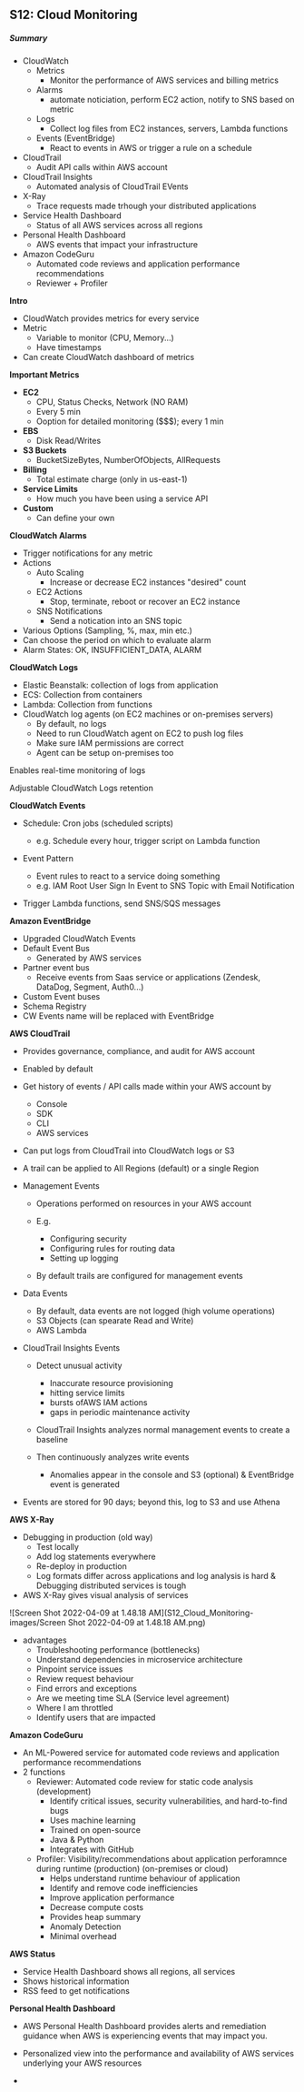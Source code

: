 ## S12: Cloud Monitoring

##### Summary

- CloudWatch
  - Metrics
    - Monitor the performance of AWS services and billing metrics
  - Alarms
    - automate noticiation, perform EC2 action, notify to SNS based on metric
  - Logs
    - Collect log files from EC2 instances, servers, Lambda functions
  - Events (EventBridge)
    - React to events in AWS or trigger a rule on a schedule
- CloudTrail
  - Audit API calls within AWS account
- CloudTrail Insights
  - Automated analysis of CloudTrail EVents
- X-Ray
  - Trace requests made trhough your distributed applications
- Service Health Dashboard
  - Status of all AWS services across all regions
- Personal Health Dashboard
  - AWS events that impact your infrastructure
- Amazon CodeGuru
  - Automated code reviews and application performance recommendations
  - Reviewer + Profiler



**Intro**

- CloudWatch provides metrics for every service
- Metric
  - Variable to monitor (CPU, Memory...)
  - Have timestamps
- Can create CloudWatch dashboard of metrics



**Important Metrics**

- **EC2**
  - CPU, Status Checks, Network (NO RAM)
  - Every 5 min
  - Ooption for detailed monitoring ($$$); every 1 min
- **EBS**
  - Disk Read/Writes
- **S3 Buckets**
  - BucketSizeBytes, NumberOfObjects, AllRequests
- **Billing**
  - Total estimate charge (only in us-east-1)
- **Service Limits**
  - How much you have been using a service API
- **Custom**
  - Can define your own



**CloudWatch Alarms**

- Trigger notifications for any metric
- Actions
  - Auto Scaling
    - Increase or decrease EC2 instances "desired" count
  - EC2 Actions
    - Stop, terminate, reboot or recover an EC2 instance
  - SNS Notifications
    - Send a notication into an SNS topic
- Various Options (Sampling, %, max, min etc.)
- Can choose the period on which to evaluate alarm
- Alarm States: OK, INSUFFICIENT_DATA, ALARM



**CloudWatch Logs**

- Elastic Beanstalk: collection of logs from application
- ECS: Collection from containers
- Lambda: Collection from functions
- CloudWatch log agents (on EC2 machines or on-premises servers)
  - By default, no logs
  - Need to run CloudWatch agent on EC2 to push log files
  - Make sure IAM permissions are correct
  - Agent can be setup on-premises too

Enables real-time monitoring of logs

Adjustable CloudWatch Logs retention



**CloudWatch Events**

- Schedule: Cron jobs (scheduled scripts)
  - e.g. Schedule every hour, trigger script on Lambda function
- Event Pattern
  - Event rules to react to a service doing something
  - e.g. IAM Root User Sign In Event to SNS Topic with Email Notification

- Trigger Lambda functions, send SNS/SQS messages



**Amazon EventBridge**

- Upgraded CloudWatch Events
- Default Event Bus
  - Generated by AWS services
- Partner event bus
  - Receive events from Saas service or applications (Zendesk, DataDog, Segment, Auth0...)
- Custom Event buses
- Schema Registry
- CW Events name will be replaced with EventBridge



**AWS CloudTrail**

- Provides governance, compliance, and audit for AWS account
- Enabled by default
- Get history of events / API calls made within your AWS account by
  - Console
  - SDK
  - CLI
  - AWS services
- Can put logs from CloudTrail into CloudWatch logs or S3
- A trail can be applied to All Regions (default) or a single Region
- Management Events
  - Operations performed on resources in your AWS account
  - E.g.
    - Configuring security 
    - Configuring rules for routing data
    - Setting up logging

  - By default trails are configured for management events

- Data Events
  - By default, data events are not logged (high volume operations)
  - S3 Objects (can spearate Read and Write)
  - AWS Lambda

- CloudTrail Insights Events
  - Detect unusual activity
    - Inaccurate resource provisioning
    - hitting service limits
    - bursts ofAWS IAM actions
    - gaps in periodic maintenance activity

  - CloudTrail Insights analyzes normal management events to create a baseline
  - Then continuously analyzes write events
    - Anomalies appear in the console and S3 (optional) & EventBridge event is generated


- Events are stored for 90 days; beyond this, log to S3 and use Athena



**AWS X-Ray**

- Debugging in production (old way)
  - Test locally
  - Add log statements everywhere
  - Re-deploy in production
  - Log formats differ across applications and log analysis is hard & Debugging distributed services is tough
- AWS X-Ray gives visual analysis of services

![Screen Shot 2022-04-09 at 1.48.18 AM](S12_Cloud_Monitoring-images/Screen Shot 2022-04-09 at 1.48.18 AM.png)



- advantages
  - Troubleshooting performance (bottlenecks)
  - Understand dependencies in microservice architecture
  - Pinpoint service issues
  - Review request behaviour
  - Find errors and exceptions
  - Are we meeting time SLA (Service level agreement)
  - Where I am throttled
  - Identify users that are impacted



**Amazon CodeGuru**

- An ML-Powered service for automated code reviews and application performance recommendations
- 2 functions
  - Reviewer: Automated code review for static code analysis (development)
    - Identify critical issues, security vulnerabilities, and hard-to-find bugs
    - Uses machine learning
    - Trained on open-source
    - Java & Python
    - Integrates with GitHub
  - Profiler: Visibility/recommendations about application perforamnce during runtime (production) (on-premises or cloud)
    - Helps understand runtime behaviour of application
    - Identify and remove code inefficiencies
    - Improve application performance
    - Decrease compute costs
    - Provides heap summary
    - Anomaly Detection
    - Minimal overhead



**AWS Status**

- Service Health Dashboard shows all regions, all services
- Shows historical information
- RSS feed to get notifications



**Personal Health Dashboard**

- AWS Personal Health Dashboard provides alerts and remediation 
  guidance when AWS is experiencing events that may impact you.

- Personalized view into the performance and availability of AWS services underlying your AWS resources
- 
